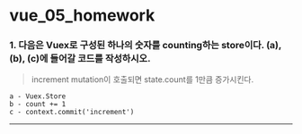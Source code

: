 # vue_05_homework





### 1. 다음은 Vuex로 구성된 하나의 숫자를 counting하는 store이다. (a), (b), (c)에 들어갈 코드를 작성하시오.

> increment mutation이 호출되면 state.count를 1만큼 증가시킨다.

``` 
a - Vuex.Store
b - count += 1
c - context.commit('increment')
```



___


